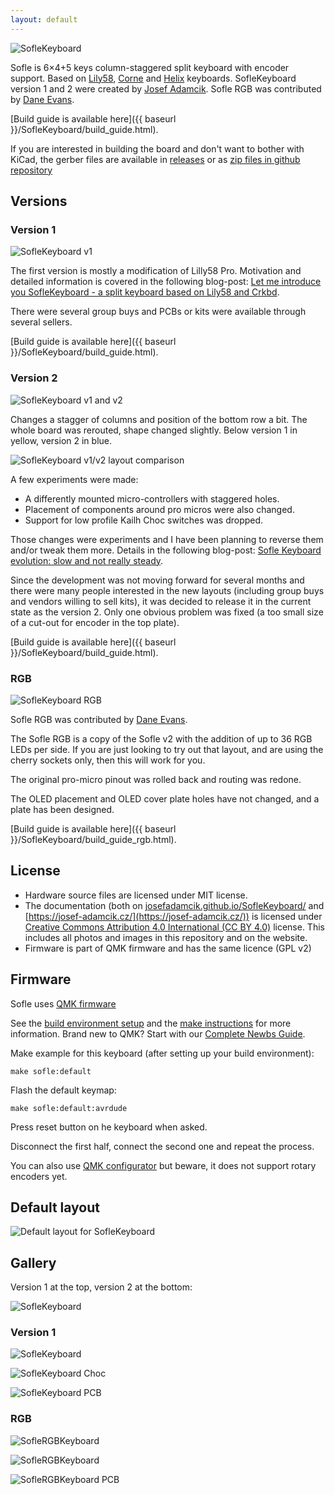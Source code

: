 ```yaml
---
layout: default
---
```


![SofleKeyboard](images/sofle_keyboard.jpg)

Sofle is 6×4+5 keys column-staggered split keyboard with encoder support. Based on [Lily58](https://github.com/kata0510/Lily58), [Corne](https://github.com/foostan/crkbd) and [Helix](https://github.com/MakotoKurauchi/helix) keyboards. SofleKeyboard version 1 and 2 were created by [Josef Adamcik](https://josef-adamcik.cz/). Sofle RGB was contributed by [Dane Evans](https://github.com/DaneEvans).

[Build guide is available here]({{ baseurl }}/SofleKeyboard/build_guide.html).

If you are interested in building the board and don't want to bother with KiCad, the gerber files are available in [releases](https://github.com/josefadamcik/SofleKeyboard/releases) or as [zip files in github repository](https://github.com/josefadamcik/SofleKeyboard/tree/master/Gerbers)

## Versions 

### Version 1

![SofleKeyboard v1](images/IMG_20200126_114622.jpg)

The first version is mostly a modification of Lilly58 Pro. Motivation and detailed information is covered in the following blog-post: [Let me introduce you SofleKeyboard - a split keyboard based on Lily58 and Crkbd](https://josef-adamcik.cz/electronics/let-me-introduce-you-sofle-keyboard-split-keyboard-based-on-lily58.html). 

There were several group buys and PCBs or kits were available through several sellers. 

[Build guide is available here]({{ baseurl }}/SofleKeyboard/build_guide.html).

### Version 2

![SofleKeyboard v1 and v2](images/PXL_20200918_175110300.jpg)

Changes a stagger of columns and position of the bottom row a bit. The whole board was rerouted, shape changed slightly. Below version 1 in yellow, version 2 in blue.

![SofleKeyboard v1/v2 layout comparison](images/Comparison1_2.png)

A few experiments were made:

- A differently mounted micro-controllers with staggered holes.
- Placement of components around pro micros were also changed.
- Support for low profile Kailh Choc switches was dropped.

Those changes were experiments and I have been planning to reverse them and/or tweak them more. Details in the following blog-post: [Sofle Keyboard evolution: slow and not really steady](https://josef-adamcik.cz/electronics/soflekeyboard-evolving.html). 

Since the development was not moving forward for several months and there were many people interested in the new layouts (including group buys and vendors willing to sell kits), it was decided to release it in the current state as the version 2. Only one obvious problem was fixed (a too small size of a cut-out for encoder in the top plate).

[Build guide is available here]({{ baseurl }}/SofleKeyboard/build_guide.html).

### RGB

![SofleKeyboard RGB](images/SofleRGB_1.png)

Sofle RGB was contributed by [Dane Evans](https://github.com/DaneEvans).

The Sofle RGB is a copy of the Sofle v2 with the addition of up to 36 RGB LEDs per side. If you are just looking to try out that layout, and are using the cherry sockets only, then this will work for you. 

The original pro-micro pinout was rolled back and routing was redone.

The OLED placement and OLED cover plate holes have not changed, and a plate has been designed. 


[Build guide is available here]({{ baseurl }}/SofleKeyboard/build_guide_rgb.html).

## License

- Hardware source files are licensed under MIT license.
- The documentation (both on [josefadamcik.github.io/SofleKeyboard/](https://josefadamcik.github.io/SofleKeyboard/) and [https://josef-adamcik.cz/](https://josef-adamcik.cz/)) is licensed under [Creative Commons Attribution 4.0 International (CC BY 4.0)](https://creativecommons.org/licenses/by/4.0/) license. This includes all photos and images in this repository and on the website.
- Firmware is part of QMK firmware and has the same licence (GPL v2)

## Firmware 

Sofle uses [QMK firmware](https://qmk.fm/)

See the [build environment setup](https://docs.qmk.fm/#/getting_started_build_tools) and the [make instructions](https://docs.qmk.fm/#/getting_started_make_guide) for more information. Brand new to QMK? Start with our [Complete Newbs Guide](https://docs.qmk.fm/#/newbs).

Make example for this keyboard (after setting up your build environment):

    make sofle:default

Flash the default keymap: 

    make sofle:default:avrdude

Press reset button on he keyboard when asked.

Disconnect the first half, connect the second one and repeat the process.

You can also use [QMK configurator](https://config.qmk.fm/#/sofle/rev1/LAYOUT) but beware, it does not support rotary encoders yet.

## Default layout 

![Default layout for SofleKeyboard](images/soflekeyboard.png)

## Gallery

Version 1 at the top, version 2 at the bottom:

![SofleKeyboard](images/IMG_20200613_150327.jpg)

### Version 1

![SofleKeyboard](images/IMG_20191110_131443.jpg)

![SofleKeyboard Choc](images/sofle_choc.jpg)

![SofleKeyboard PCB](images/IMG_20191104_202757.jpg)

### RGB

![SofleRGBKeyboard](./images/SofleRGB_1.png)

![SofleRGBKeyboard](./images/SofleRGB_2.png)

![SofleRGBKeyboard PCB](./images/SofleRGB_boards.png)


